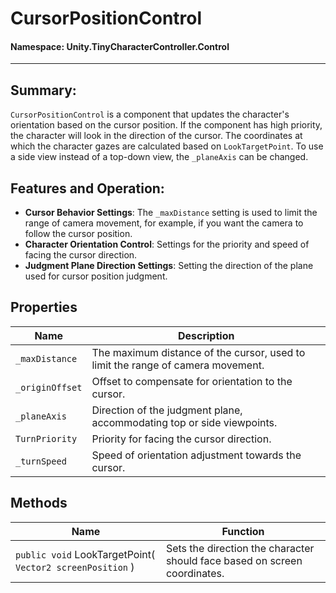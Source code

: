 ﻿# CursorPositionControl

#### **Namespace**: Unity.TinyCharacterController.Control
---

## Summary:
`CursorPositionControl` is a component that updates the character's orientation based on the cursor position. If the component has high priority, the character will look in the direction of the cursor. The coordinates at which the character gazes are calculated based on `LookTargetPoint`. To use a side view instead of a top-down view, the `_planeAxis` can be changed.

## Features and Operation:
- **Cursor Behavior Settings**: The `_maxDistance` setting is used to limit the range of camera movement, for example, if you want the camera to follow the cursor position.
- **Character Orientation Control**: Settings for the priority and speed of facing the cursor direction.
- **Judgment Plane Direction Settings**: Setting the direction of the plane used for cursor position judgment. 

## Properties
| Name | Description |
|------------------|------|
| `_maxDistance` | The maximum distance of the cursor, used to limit the range of camera movement. |
| `_originOffset` | Offset to compensate for orientation to the cursor. |
| `_planeAxis` | Direction of the judgment plane, accommodating top or side viewpoints. |
| `TurnPriority` | Priority for facing the cursor direction. |
| `_turnSpeed` | Speed of orientation adjustment towards the cursor. |

## Methods
| Name | Function |
|------------------|------|
|  ``public void`` LookTargetPoint( ``Vector2 screenPosition`` )  | Sets the direction the character should face based on screen coordinates. |

